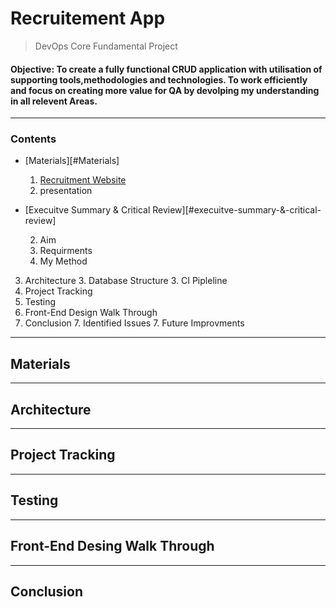# Recruitement App
> DevOps Core Fundamental Project 
#### Objective: To create a fully functional CRUD application with utilisation of supporting tools,methodologies and technologies. To work efficiently and focus on creating more value for QA by devolping my understanding in all relevent Areas.
---
### Contents
- [Materials][#Materials]
    1. [ Recruitment Website ](https://34.89.105.159:5000)
    1. presentation
- [Execuitve Summary & Critical Review][#execuitve-summary-&-critical-review]

    2. Aim  
    2. Requirments
    2. My Method
3. Architecture 
    3. Database Structure
    3. CI Pipleline
4. Project Tracking
5. Testing
6. Front-End Design Walk Through
7. Conclusion
    7. Identified Issues
    7. Future Improvments
---
## Materials
---
## Architecture
---
## Project Tracking
---
## Testing
---
## Front-End Desing Walk Through
---
## Conclusion

